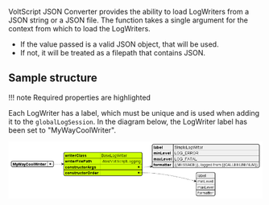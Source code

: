 VoltScript JSON Converter provides the ability to load LogWriters from a JSON string or a JSON file. The function takes a single argument for the context from which to load the LogWriters.

- If the value passed is a valid JSON object, that will be used.
- If not, it will be treated as a filepath that contains JSON.

## Sample structure

!!! note
    Required properties are highlighted

Each LogWriter has a label, which must be unique and is used when adding it to the `globalLogSession`. In the diagram below, the LogWriter label has been set to "MyWayCoolWriter".

![logWriterJson](../assets/images/plantuml/logwriters.png)